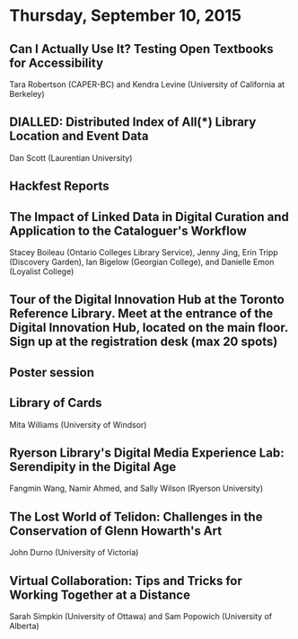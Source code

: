 # Thursday, September 10, 2015

## Can I Actually Use It? Testing Open Textbooks for Accessibility

Tara Robertson (CAPER-BC) and Kendra Levine (University of California at Berkeley)




## DIALLED: Distributed Index of All(\*) Library Location and Event Data

Dan Scott (Laurentian University)




## Hackfest Reports




## The Impact of Linked Data in Digital Curation and Application to the Cataloguer's Workflow

Stacey Boileau (Ontario Colleges Library Service), Jenny Jing, Erin Tripp (Discovery Garden), Ian Bigelow (Georgian College), and Danielle Emon (Loyalist College)



## Tour of the Digital Innovation Hub at the Toronto Reference Library. Meet at the entrance of the Digital Innovation Hub, located on the main floor. Sign up at the registration desk (max 20 spots)



## Poster session



## Library of Cards

Mita Williams (University of Windsor)




## Ryerson Library's Digital Media Experience Lab: Serendipity in the Digital Age

Fangmin Wang, Namir Ahmed, and Sally Wilson (Ryerson University)




## The Lost World of Telidon: Challenges in the Conservation of Glenn Howarth's Art

John Durno (University of Victoria)



## Virtual Collaboration: Tips and Tricks for Working Together at a Distance

Sarah Simpkin (University of Ottawa) and Sam Popowich (University of Alberta)

